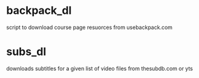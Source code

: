 # backpack_dl
script to download course page resuorces from usebackpack.com

# subs_dl 
downloads subtitles for a given list of video files from thesubdb.com or yts
